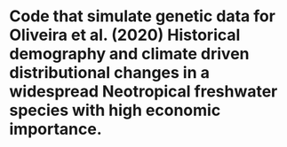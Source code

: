 # Code that simulate genetic data for Oliveira et al. (2020) Historical demography and climate driven distributional changes in a widespread Neotropical freshwater species with high economic importance.

